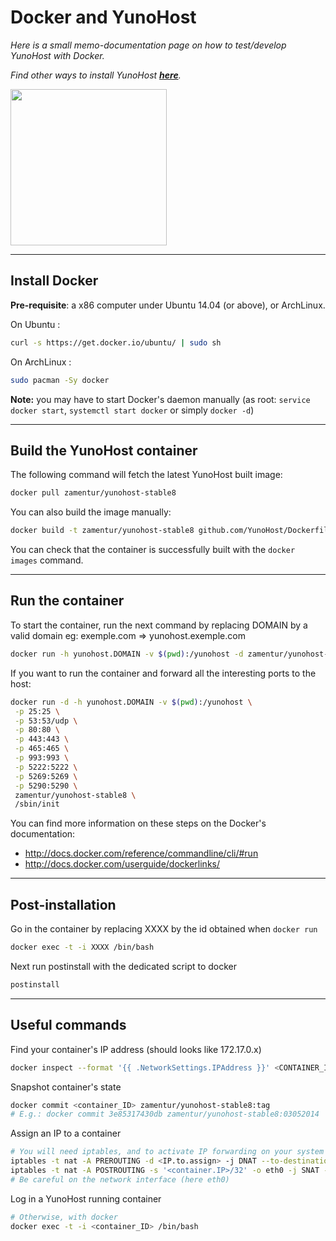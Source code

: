 # Docker and YunoHost

*Here is a small memo-documentation page on how to test/develop YunoHost with Docker.*

*Find other ways to install YunoHost **[here](/install)**.*

<img src="https://yunohost.org/images/docker.png" width=250>

---

## Install Docker

**Pre-requisite**: a x86 computer under Ubuntu 14.04 (or above), or ArchLinux.

On Ubuntu :
```bash
curl -s https://get.docker.io/ubuntu/ | sudo sh
```

On ArchLinux :
```bash
sudo pacman -Sy docker
```

**Note:** you may have to start Docker's daemon manually (as root: `service docker start`, `systemctl start docker` or simply `docker -d`)

---

## Build the YunoHost container

The following command will fetch the latest YunoHost built image:
```bash
docker pull zamentur/yunohost-stable8
```

You can also build the image manually:
```bash
docker build -t zamentur/yunohost-stable8 github.com/YunoHost/Dockerfile
```

You can check that the container is successfully built with the `docker images` command.

---

## Run the container
To start the container, run the next command by replacing DOMAIN by a valid domain eg: exemple.com => yunohost.exemple.com
```bash
docker run -h yunohost.DOMAIN -v $(pwd):/yunohost -d zamentur/yunohost-stable8 /sbin/init
```

If you want to run the container and forward all the interesting ports to the host:

```bash
docker run -d -h yunohost.DOMAIN -v $(pwd):/yunohost \
 -p 25:25 \
 -p 53:53/udp \
 -p 80:80 \
 -p 443:443 \
 -p 465:465 \
 -p 993:993 \
 -p 5222:5222 \
 -p 5269:5269 \
 -p 5290:5290 \
 zamentur/yunohost-stable8 \
 /sbin/init
```

You can find more information on these steps on the Docker's documentation:
* http://docs.docker.com/reference/commandline/cli/#run
* http://docs.docker.com/userguide/dockerlinks/

---

## Post-installation
Go in the container by replacing XXXX by the id obtained when `docker run`
```bash
docker exec -t -i XXXX /bin/bash
```
Next run postinstall with the dedicated script to docker
```bash
postinstall
```


---

## Useful commands


Find your container's IP address (should looks like 172.17.0.x)

```bash
docker inspect --format '{{ .NetworkSettings.IPAddress }}' <CONTAINER_ID>
```


Snapshot container's state

```bash
docker commit <container_ID> zamentur/yunohost-stable8:tag
# E.g.: docker commit 3e85317430db zamentur/yunohost-stable8:03052014
```

Assign an IP to a container

```bash
# You will need iptables, and to activate IP forwarding on your system
iptables -t nat -A PREROUTING -d <IP.to.assign> -j DNAT --to-destination <container.IP>
iptables -t nat -A POSTROUTING -s '<container.IP>/32' -o eth0 -j SNAT --to-source <IP.to.assign>
# Be careful on the network interface (here eth0)
```

Log in a YunoHost running container

```bash
# Otherwise, with docker
docker exec -t -i <container_ID> /bin/bash
```
